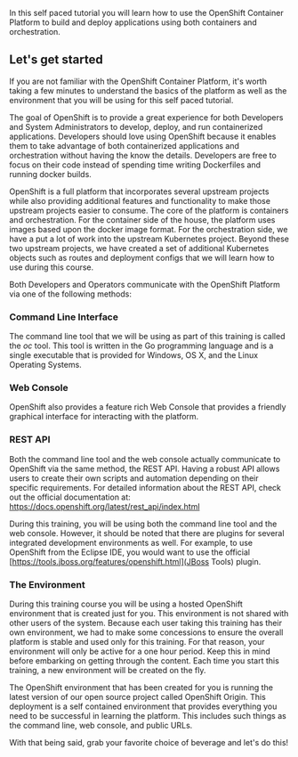 In this self paced tutorial you will learn how to use the OpenShift Container Platform to build and deploy applications using both containers and orchestration.

## Let's get started

If you are not familiar with the OpenShift Container Platform, it's worth taking a few minutes to understand the basics of the platform as well as the environment that you will be using for this self paced tutorial.  

The goal of OpenShift is to provide a great experience for both Developers and System Administrators to develop, deploy, and run containerized applications.  Developers should love using OpenShift because it enables them to take advantage of both containerized applications and orchestration without having the know the details.  Developers are free to focus on their code instead of spending time writing Dockerfiles and running docker builds.
  
OpenShift is a full platform that incorporates several upstream projects while also providing additional features and functionality to make those upstream projects easier to consume.  The core of the platform is containers and orchestration.  For the container side of the house, the platform uses images based upon the docker image format.  For the orchestration side, we have a put a lot of work into the upstream Kubernetes project.  Beyond these two upstream projects, we have created a set of additional Kubernetes objects such as routes and deployment configs that we will learn how to use during this course.  


Both Developers and Operators communicate with the OpenShift Platform via one of the following methods:

### Command Line Interface

The command line tool that we will be using as part of this training is called the *oc* tool.  This tool is written in the Go programming language and is a single executable that is provided for Windows, OS X, and the Linux Operating Systems.

### Web Console

OpenShift also provides a feature rich Web Console that provides a friendly graphical interface for interacting with the platform.

### REST API

Both the command line tool and the web console actually communicate to OpenShift via the same method, the REST API.  Having a robust API allows users to create their own scripts and automation depending on their specific requirements.  For detailed information about the REST API, check out the official documentation at: https://docs.openshift.org/latest/rest_api/index.html

During this training, you will be using both the command line tool and the web console.  However, it should be noted that there are plugins for several integrated development environments as well.  For example, to use OpenShift from the Eclipse IDE, you would want to use the official [https://tools.jboss.org/features/openshift.html](JBoss Tools) plugin.

### The Environment

During this training course you will be using a hosted OpenShift environment that is created just for you.  This environment is not shared with other users of the system.  Because each user taking this training has their own environment, we had to make some concessions to ensure the overall platform is stable and used only for this training.  For that reason, your environment will only be active for a one hour period.  Keep this in mind before embarking on getting through the content.  Each time you start this training, a new environment will be created on the fly.
 
The OpenShift environment that has been created for you is running the latest version of our open source project called OpenShift Origin.  This deployment is a self contained environment that provides everything you need to be successful in learning the platform.  This includes such things as the command line, web console, and public URLs.

With that being said, grab your favorite choice of beverage and let's do this!
